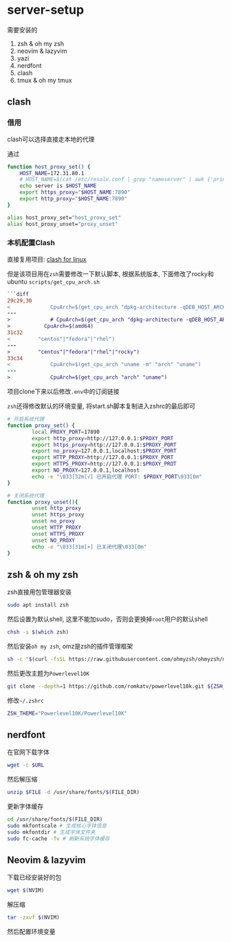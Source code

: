 # server-setup

需要安装的

1. zsh & oh my zsh
2. neovim & lazyvim
3. yazi
4. nerdfont
5. clash
6. tmux & oh my tmux

## clash

### 借用

clash可以选择直接走本地的代理

通过

```bash
function host_proxy_set() {
    HOST_NAME=172.31.80.1
    # HOST_NAME=$(cat /etc/resolv.conf | grep "nameserver" | awk {'print $2'})
    echo server is $HOST_NAME
    export https_proxy="$HOST_NAME:7890"
    export http_proxy="$HOST_NAME:7890"
}

alias host_proxy_set="host_proxy_set"
alias host_proxy_unset="proxy_unset"
```

### 本机配置Clash

直接复用项目: [clash for linux](https://github.com/wnlen/clash-for-linux)

但是该项目用在`zsh`需要修改一下默认脚本, 根据系统版本, 下面修改了rocky和ubuntu
`scripts/get_cpu_arch.sh`

```diff
```diff
29c29,30
<             CpuArch=$(get_cpu_arch "dpkg-architecture -qDEB_HOST_ARCH_CPU" "dpkg-architecture -qDEB_BUILD_ARCH_CPU" "uname -m")
---
>             # CpuArch=$(get_cpu_arch "dpkg-architecture -qDEB_HOST_ARCH_CPU" "dpkg-architecture -qDEB_BUILD_ARCH_CPU" "uname -m")
>           CpuArch=$(amd64)
31c32
<         "centos"|"fedora"|"rhel")
---
>         "centos"|"fedora"|"rhel"|"rocky")
33c34
<             CpuArch=$(get_cpu_arch "uname -m" "arch" "uname")
---
>             CpuArch=$(get_cpu_arch "arch" "uname")
```

项目clone下来以后修改`.env`中的订阅链接

`zsh`还得修改默认的环境变量, 将start.sh脚本复制进入zshrc的最后即可

```Bash
# 开启系统代理
function proxy_set() {
        local PROXY_PORT=17890
        export http_proxy=http://127.0.0.1:$PROXY_PORT
        export https_proxy=http://127.0.0.1:$PROXY_PORT
        export no_proxy=127.0.0.1,localhost:$PROXY_PORT
        export HTTP_PROXY=http://127.0.0.1:$PROXY_PORT
        export HTTPS_PROXY=http://127.0.0.1:$PROXY_PROT
        export NO_PROXY=127.0.0.1,localhost
        echo -e "\033[32m[√] 已开启代理 PORT: $PROXY_PORT\033[0m"
}

# 关闭系统代理
function proxy_unset(){
        unset http_proxy
        unset https_proxy
        unset no_proxy
        unset HTTP_PROXY
        unset HTTPS_PROXY
        unset NO_PROXY
        echo -e "\033[31m[×] 已关闭代理\033[0m"
}
```

## zsh & oh my zsh

zsh直接用包管理器安装

```bash
sudo apt install zsh
```

然后设置为默认shell, 这里不能加sudo，否则会更换掉`root`用户的默认shell

```bash
chsh -s $(which zsh)
```

然后安装`oh my zsh`, omz是zsh的插件管理框架

```Bash
sh -c "$(curl -fsSL https://raw.githubusercontent.com/ohmyzsh/ohmyzsh/master/tools/install.sh)"
```

然后更改主题为`Powerlevel10K`

```Bash
git clone --depth=1 https://github.com/romkatv/powerlevel10k.git ${ZSH_CUSTOM:-$HOME/.oh-my-zsh/custom}/themes/powerlevel10k
```

修改`~/.zshrc`

```zsh
ZSH_THEME="Powerlevel10K/Powerlevel10K"
```

## nerdfont

在官网下载字体

```bash
wget -c $URL
```

然后解压缩

```Bash
unzip $FILE -d /usr/share/fonts/$(FILE_DIR)
```

更新字体缓存

```bash
cd /usr/share/fonts/$(FILE_DIR)
sudo mkfontscale # 生成核心字体信息
sudo mkfontdir # 生成字体文件夹
sudo fc-cache -fv # 刷新系统字体缓存
```

## Neovim & lazyvim

下载已经安装好的包

```Bash
wget $(NVIM)
```

解压缩

```Bash
tar -zxvf $(NVIM)
```

然后配置环境变量
